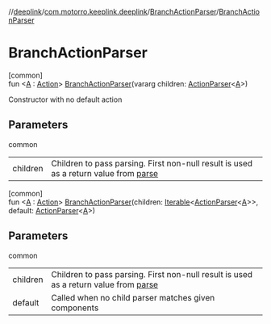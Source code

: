 //[deeplink](../../../index.md)/[com.motorro.keeplink.deeplink](../index.md)/[BranchActionParser](index.md)/[BranchActionParser](-branch-action-parser.md)

# BranchActionParser

[common]\
fun &lt;[A](index.md) : [Action](../-action/index.md)&gt; [BranchActionParser](-branch-action-parser.md)(vararg children: [ActionParser](../-action-parser/index.md)&lt;[A](index.md)&gt;)

Constructor with no default action

## Parameters

common

| | |
|---|---|
| children | Children to pass parsing. First non-null result is used as a return value from [parse](parse.md) |

[common]\
fun &lt;[A](index.md) : [Action](../-action/index.md)&gt; [BranchActionParser](-branch-action-parser.md)(children: [Iterable](https://kotlinlang.org/api/latest/jvm/stdlib/kotlin.collections/-iterable/index.html)&lt;[ActionParser](../-action-parser/index.md)&lt;[A](index.md)&gt;&gt;, default: [ActionParser](../-action-parser/index.md)&lt;[A](index.md)&gt;)

## Parameters

common

| | |
|---|---|
| children | Children to pass parsing. First non-null result is used as a return value from [parse](parse.md) |
| default | Called when no child parser matches given components |
